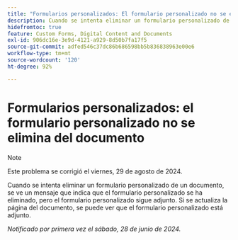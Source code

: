```yaml
---
title: "Formularios personalizados: El formulario personalizado no se elimina del documento"
description: Cuando se intenta eliminar un formulario personalizado de un documento, se ve un mensaje que indica que el formulario personalizado se ha eliminado, pero el formulario personalizado sigue adjunto.  Si se actualiza la página del documento, se puede ver que el formulario personalizado está adjunto.
hidefromtoc: true
feature: Custom Forms, Digital Content and Documents
exl-id: 906dc16e-3e9d-4121-a929-8d50b7fa17f5
source-git-commit: adfed546c37dc86b686598bb5b836838963e00e6
workflow-type: tm+mt
source-wordcount: '120'
ht-degree: 92%

---
```


# Formularios personalizados: el formulario personalizado no se elimina del documento

>[!NOTE]
>
>Este problema se corrigió el viernes, 29 de agosto de 2024.

Cuando se intenta eliminar un formulario personalizado de un documento, se ve un mensaje que indica que el formulario personalizado se ha eliminado, pero el formulario personalizado sigue adjunto.  Si se actualiza la página del documento, se puede ver que el formulario personalizado está adjunto.

_Notificado por primera vez el sábado, 28 de junio de 2024._
